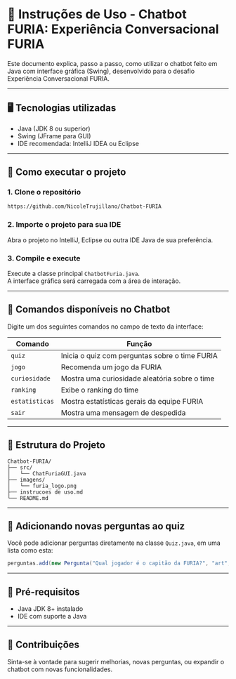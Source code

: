 # 📖 Instruções de Uso - Chatbot FURIA: Experiência Conversacional FURIA

Este documento explica, passo a passo, como utilizar o chatbot feito em Java com interface gráfica (Swing), desenvolvido para o desafio Experiência Conversacional FURIA.

---

## 🖥️ Tecnologias utilizadas

- Java (JDK 8 ou superior)
- Swing (JFrame para GUI)
- IDE recomendada: IntelliJ IDEA ou Eclipse

---

## 🚀 Como executar o projeto

### 1. Clone o repositório
```bash
https://github.com/NicoleTrujillano/Chatbot-FURIA
```

### 2. Importe o projeto para sua IDE
Abra o projeto no IntelliJ, Eclipse ou outra IDE Java de sua preferência.

### 3. Compile e execute
Execute a classe principal `ChatbotFuria.java`.  
A interface gráfica será carregada com a área de interação.

---

## 🧠 Comandos disponíveis no Chatbot

Digite um dos seguintes comandos no campo de texto da interface:

| Comando       | Função                                                      |
|---------------|-------------------------------------------------------------|
| `quiz`        | Inicia o quiz com perguntas sobre o time FURIA              |
| `jogo`        | Recomenda um jogo da FURIA                                  |
| `curiosidade` | Mostra uma curiosidade aleatória sobre o time               |
| `ranking`     | Exibe o ranking do time                                     |
| `estatisticas`| Mostra estatísticas gerais da equipe FURIA                  |
| `sair`        | Mostra uma mensagem de despedida                            |

---

## 📂 Estrutura do Projeto
```
Chatbot-FURIA/
├── src/
│   └── ChatFuriaGUI.java
├── imagens/
│   └── furia_logo.png
├── instrucoes de uso.md
└── README.md
```

---

## 📄 Adicionando novas perguntas ao quiz

Você pode adicionar perguntas diretamente na classe `Quiz.java`, em uma lista como esta:

```java
perguntas.add(new Pergunta("Qual jogador é o capitão da FURIA?", "art", new String[]{"art", "KSCERATO", "yuurih"}));
```

---

## 🧪 Pré-requisitos

- Java JDK 8+ instalado
- IDE com suporte a Java

---

## 🤝 Contribuições

Sinta-se à vontade para sugerir melhorias, novas perguntas, ou expandir o chatbot com novas funcionalidades.
